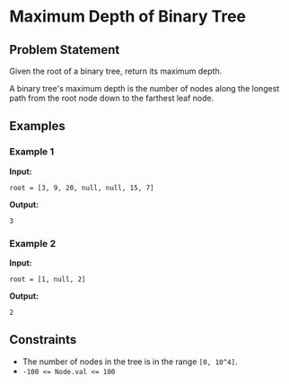 # Maximum Depth of Binary Tree

## Problem Statement

Given the root of a binary tree, return its maximum depth.

A binary tree's maximum depth is the number of nodes along the longest path from the root node down to the farthest leaf node.

## Examples

### Example 1

**Input:** 
```
root = [3, 9, 20, null, null, 15, 7]
```
**Output:** 
```
3
```

### Example 2

**Input:**
```
root = [1, null, 2]
```
**Output:** 
```
2
```

## Constraints

- The number of nodes in the tree is in the range `[0, 10^4]`.
- `-100 <= Node.val <= 100`